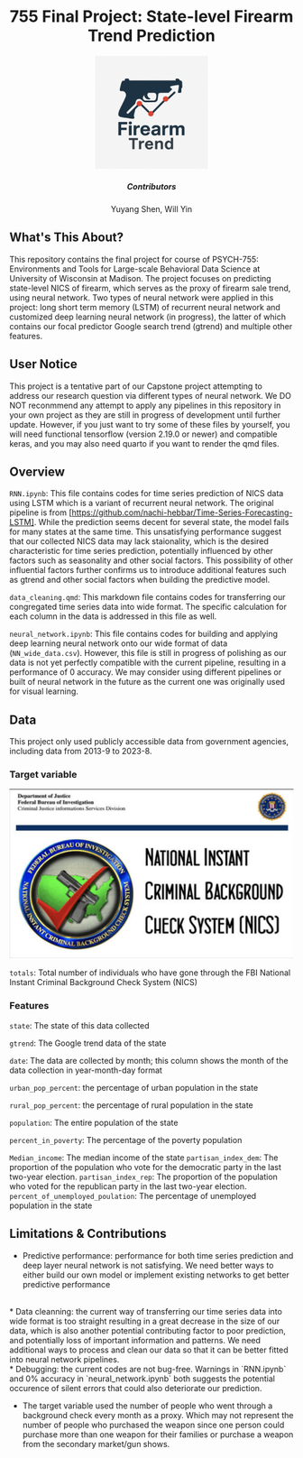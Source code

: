 <h1 align="center">755 Final Project: State-level Firearm Trend Prediction</h1>
<div align="center">   
    <img src="Image/FirearmTrendLogo.png" alt="Logo" width="200" height="200">
    <h5> Contributors </h5>
    <p> Yuyang Shen, Will Yin</p>
</div>

## What's This About?

This repository contains the final project for course of PSYCH-755: Environments and Tools for Large-scale Behavioral Data Science at University of Wisconsin at Madison. The project focuses on predicting state-level NICS of firearm, which serves as the proxy of firearm sale trend, using neural network. Two types of neural network were applied in this project: long short term memory (LSTM) of recurrent neural network and customized deep learning neural network (in progress), the latter of which contains our focal predictor Google search trend (gtrend) and multiple other features.

## User Notice

This project is a tentative part of our Capstone project attempting to address our research question via different types of neural network. We DO NOT reconmmend any attempt to apply any pipelines in this repository in your own project as they are still in progress of development until further update. However, if you just want to try some of these files by yourself, you will need functional tensorflow (version 2.19.0 or newer) and compatible keras, and you may also need quarto if you want to render the qmd files. 

## Overview

`RNN.ipynb`: This file contains codes for time series prediction of NICS data using LSTM which is a variant of recurrent neural network. The original pipeline is from [https://github.com/nachi-hebbar/Time-Series-Forecasting-LSTM]. While the prediction seems decent for several state, the model fails for many states at the same time. This unsatisfying performance suggest that our collected NICS data may lack staionality, which is the desired characteristic for time series prediction, potentially influenced by other factors such as seasonality and other social factors. This possibility of other influential factors further confirms us to introduce additional features such as gtrend and other social factors when building the predictive model.

`data_cleaning.qmd`:
This markdown file contains codes for transferring our congregated time series data into wide format. The specific calculation for each column in the data is addressed in this file as well. 

`neural_network.ipynb`:
This file contains codes for building and applying deep learning neural network onto our wide format of data (`NN_wide_data.csv`). However, this file is still in progress of polishing as our data is not yet perfectly compatible with the current pipeline, resulting in a performance of 0 accuracy. We may consider using different pipelines or built of neural network in the future as the current one was originally used for visual learning.

## Data
This project only used publicly accessible data from government agencies, including data from 2013-9 to 2023-8.
### Target variable

<img src="Image/NICS-Logo_190104_102706.png" width="600" height="300">

`totals`: Total number of individuals who have gone through the FBI National Instant Criminal Background Check System (NICS)

### Features
`state`: The state of this data collected

`gtrend`: The Google trend data of the state

`date`: The data are collected by month; this column shows the month of the data collection in year-month-day format

`urban_pop_percent`: the percentage of urban population in the state

`rural_pop_percent`: the percentage of rural population in the state

`population`: The entire population of the state

`percent_in_poverty`: The percentage of the poverty population

`Median_income`: The median income of the state
`partisan_index_dem`: The proportion of the population who vote for the democratic party in the last two-year election.
`partisan_index_rep`: The proportion of the population who voted for the republican party in the last two-year election.
`percent_of_unemployed_poulation`: The percentage of unemployed population in the state


## Limitations & Contributions

* Predictive performance: performance for both time series prediction and deep layer neural network is not satisfying. We need better ways to either build our own model or implement existing networks to get better predictive performance
<br>
* Data cleanning: the current way of transferring our time series data into wide format is too straight resulting in a great decrease in the size of our data, which is also another potential contributing factor to poor prediction, and potentially loss of important information and patterns. We need additional ways to process and clean our data so that it can be better fitted into neural network pipelines.
<br>
* Debugging: the current codes are not bug-free. Warnings in `RNN.ipynb` and 0% accuracy in `neural_network.ipynb` both suggests the potential occurence of silent errors that could also deteriorate our prediction. 
<br>

* The target variable used the number of people who went through a background check every month as a proxy. Which may not represent the number of people who purchased the weapon since one person could purchase more than one weapon for their families or purchase a weapon from the secondary market/gun shows.

